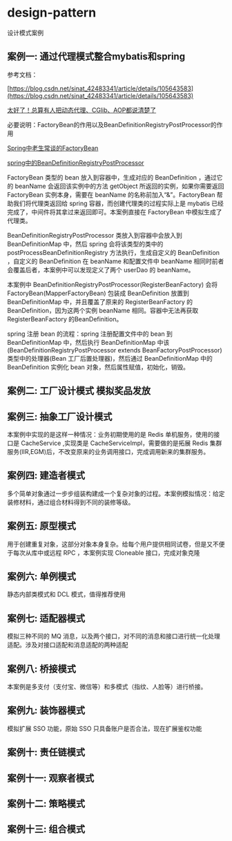 # design-pattern

设计模式案例

## 案例一: 通过代理模式整合mybatis和spring

参考文档：

[https://blog.csdn.net/sinat_42483341/article/details/105643583](https://blog.csdn.net/sinat_42483341/article/details/105643583)

[太好了！总算有人把动态代理、CGlib、AOP都说清楚了](https://cloud.tencent.com/developer/article/1461796)

必要说明：FactoryBean的作用以及BeanDefinitionRegistryPostProcessor的作用

[Spring中老生常谈的FactoryBean](https://www.cnblogs.com/yulinfeng/p/11456587.html)

[spring中的BeanDefinitionRegistryPostProcessor](https://www.cnblogs.com/tdyang/p/12088554.html)

FactoryBean 类型的 bean 放入到容器中，生成对应的 BeanDefinition ，通过它的 beanName 会返回该实例中的方法 getObject 所返回的实例，如果你需要返回 FactoryBean 实例本身，需要在 beanName 的名称前加入“&”。FactoryBean 帮助我们将代理类返回给 spring 容器，而创建代理类的过程实际上是 mybatis 已经完成了，中间件将其拿过来返回即可。本案例直接在 FactoryBean 中模拟生成了代理类。

BeanDefinitionRegistryPostProcessor 类放入到容器中会放入到 BeanDefinitionMap 中，然后 spring 会将该类型的类中的 postProcessBeanDefinitionRegistry 方法执行，生成自定义的 BeanDefinition ，自定义的 BeanDefinition 在 beanName 和配置文件中 beanName 相同时前者会覆盖后者，本案例中可以发现定义了两个 userDao 的 beanName。

本案例中 BeanDefinitionRegistryPostProcessor(RegisterBeanFactory) 会将 FactoryBean(MapperFactoryBean) 包装成 BeanDefinition 放置到 BeanDefinitionMap 中，并且覆盖了原来的 RegisterBeanFactory 的BeanDefinition，因为这两个实例 beanName 相同。容器中无法再获取 RegisterBeanFactory 的BeanDefinition。

spring 注册 bean 的流程：spring 注册配置文件中的 bean 到 BeanDefinitionMap 中，然后执行 BeanDefinitionMap 中该(BeanDefinitionRegistryPostProcessor extends BeanFactoryPostProcessor)类型中的处理器(Bean 工厂后置处理器)，然后通过 BeanDefinitionMap 中的 BeanDefinition 实例化 bean 对象，然后属性赋值，初始化，销毁。

## 案例二: 工厂设计模式 模拟奖品发放

## 案例三: 抽象工厂设计模式

本案例中实现的是这样一种情况：业务初期使用的是 Redis 单机服务，使用的接口是 CacheService ,实现类是 CacheServiceImpl，需要做的是拓展 Redis 集群服务(IIR,EGM)后，不改变原来的业务调用接口，完成调用新来的集群服务。

## 案例四: 建造者模式

多个简单对象通过一步步组装构建成一个复杂对象的过程。本案例模拟情况：给定装修材料，通过组合材料得到不同的装修等级。

## 案例五: 原型模式

用于创建重复对象，这部分对象本身复杂。给每个用户提供相同试卷，但是又不便于每次从库中或远程 RPC ，本案例实现 Cloneable 接口，完成对象克隆

## 案例六: 单例模式

静态内部类模式和 DCL 模式，值得推荐使用

## 案例七: 适配器模式

模拟三种不同的 MQ 消息，以及两个接口，对不同的消息和接口进行统一化处理适配。涉及对接口适配和消息适配的两种适配

## 案例八: 桥接模式

本案例是多支付（支付宝、微信等）和多模式（指纹、人脸等）进行桥接。

## 案例九: 装饰器模式

模拟扩展 SSO 功能，原始 SSO 只具备账户是否合法，现在扩展鉴权功能

## 案例十: 责任链模式

## 案例十一: 观察者模式

## 案例十二: 策略模式

## 案例十三: 组合模式